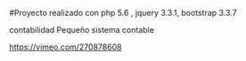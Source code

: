 #Proyecto realizado con php 5.6 , jquery 3.3.1, bootstrap 3.3.7 

contabilidad
Pequeño sistema contable

https://vimeo.com/270878608
